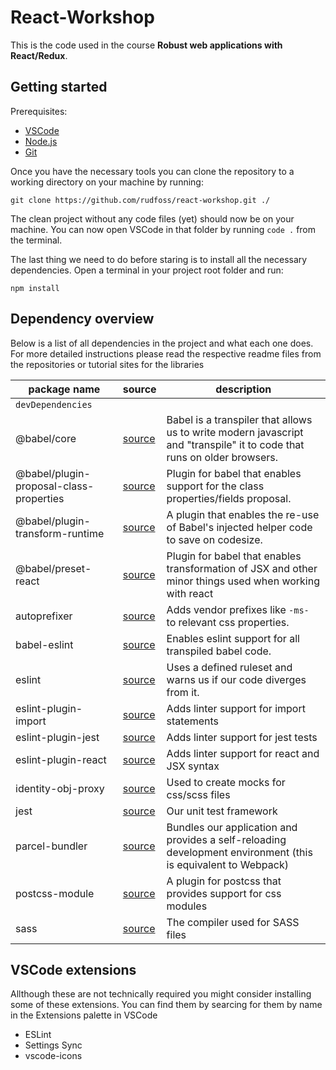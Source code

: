 # React-Workshop
This is the code used in the course **Robust web applications with React/Redux**.

## Getting started
Prerequisites:

- [VSCode](https://code.visualstudio.com/)
- [Node.js](https://nodejs.org/en/)
- [Git](https://git-scm.com/downloads)

Once you have the necessary tools you can clone the repository to a working directory on your machine by running:

```
git clone https://github.com/rudfoss/react-workshop.git ./
```

The clean project without any code files (yet) should now be on your machine. You can now open VSCode in that folder by running `code .` from the terminal.

The last thing we need to do before staring is to install all the necessary dependencies. Open a terminal in your project root folder and run:
```
npm install
```

## Dependency overview
Below is a list of all dependencies in the project and what each one does. For more detailed instructions please read the respective readme files from the repositories or tutorial sites for the libraries

package name|source|description
-|-|-
`devDependencies`||
@babel/core|[source](https://babeljs.io/)|Babel is a transpiler that allows us to write modern javascript and "transpile" it to code that runs on older browsers.
@babel/plugin-proposal-class-properties|[source](https://github.com/tc39/proposal-class-fields)|Plugin for babel that enables support for the class properties/fields proposal.
@babel/plugin-transform-runtime|[source](https://babeljs.io/docs/en/babel-plugin-transform-runtime)|A plugin that enables the re-use of Babel's injected helper code to save on codesize.|
@babel/preset-react|[source](https://babeljs.io/docs/en/babel-preset-react)|Plugin for babel that enables transformation of JSX and other minor things used when working with react
autoprefixer|[source](https://github.com/postcss/autoprefixer)|Adds vendor prefixes like `-ms-` to relevant css properties.
babel-eslint|[source](https://github.com/babel/babel-eslint)|Enables eslint support for all transpiled babel code.
eslint|[source](https://eslint.org/)|Uses a defined ruleset and warns us if our code diverges from it.
eslint-plugin-import|[source](https://github.com/benmosher/eslint-plugin-import)|Adds linter support for import statements
eslint-plugin-jest|[source](https://github.com/jest-community/eslint-plugin-jest)|Adds linter support for jest tests
eslint-plugin-react|[source](https://github.com/yannickcr/eslint-plugin-react)|Adds linter support for react and JSX syntax
identity-obj-proxy|[source](https://github.com/keyz/identity-obj-proxy)|Used to create mocks for css/scss files
jest|[source](https://jestjs.io/)|Our unit test framework	
parcel-bundler|[source](https://parceljs.org/)|Bundles our application and provides a self-reloading development environment (this is equivalent to Webpack) 
postcss-module|[source](https://github.com/css-modules/postcss-modules)|A plugin for postcss that provides support for css modules
sass|[source](https://github.com/sass/dart-sass)|The compiler used for SASS files


## VSCode extensions
Allthough these are not technically required you might consider installing some of these extensions. You can find them by searcing for them by name in the Extensions palette in VSCode

- ESLint
- Settings Sync
- vscode-icons